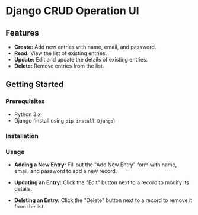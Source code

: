# Django CRUD Operation UI



## Features

- **Create:** Add new entries with name, email, and password.
- **Read:** View the list of existing entries.
- **Update:** Edit and update the details of existing entries.
- **Delete:** Remove entries from the list.

## Getting Started

### Prerequisites

- Python 3.x
- Django (install using `pip install Django`)

### Installation


### Usage

- **Adding a New Entry:** Fill out the "Add New Entry" form with name, email, and password to add a new record.

- **Updating an Entry:** Click the "Edit" button next to a record to modify its details.

- **Deleting an Entry:** Click the "Delete" button next to a record to remove it from the list.

